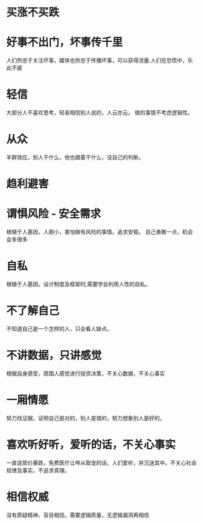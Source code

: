 
# 买涨不买跌

# 好事不出门，坏事传千里
人们热忠于关注坏事，媒体也热忠于传播坏事，可以获得流量.人们在恐慌中，乐此不疲

# 轻信
大部分人不喜欢思考，轻易相信别人说的，人云亦云。
做的事情不考虑逻辑性。

# 从众
羊群效应，别人干什么，他也跟着干什么，没自己的判断。

# 趋利避害

# 谓惧风险 - 安全需求
根植于人基因，人胆小，害怕做有风险的事情。追求安稳。
自己勇敢一点，机会会多很多

# 自私
根植于人基因，设计制度及框架时,需要学会利用人性的自私。

# 不了解自己
不知道自己是一个怎样的人，只会看人缺点。

# 不讲数据，只讲感觉
根据自身感受，周围人感觉进行投资决策，不关心数据，不关心事实

# 一厢情愿
努力找证据，证明自己是对的，别人是错的，努力想象别人是好的。

# 喜欢听好听，爱听的话，不关心事实
一直说房价暴跌，免费医疗让哗从取宠的话，人们爱听，并沉迷其中。不关心社会规律及事实。不追求真理。

# 相信权威
没有质疑精神，盲目相信。需要逻辑质量，无逻辑漏洞再相信



